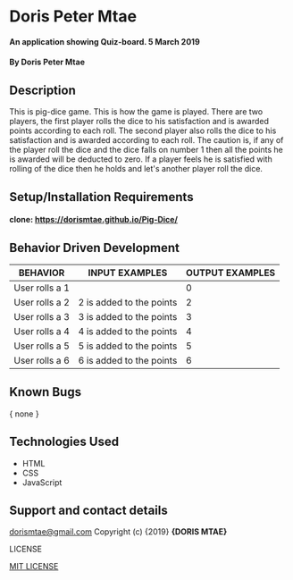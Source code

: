 # Doris Peter Mtae
#### An application showing Quiz-board. 5 March 2019
#### By Doris Peter Mtae
## Description
This is pig-dice game. This is how the game is played. There are two players, the first player rolls the dice to his satisfaction and is awarded points according to each roll. The second player also rolls the dice to his satisfaction and is awarded according to each roll. The caution is, if any of the player roll the dice and the dice falls on number 1 then all the points he is awarded will be deducted to zero. If a player feels  he is satisfied with rolling of the dice then he holds and let's another player roll the dice.
## Setup/Installation Requirements
#### clone: https://dorismtae.github.io/Pig-Dice/
## Behavior Driven Development
|  BEHAVIOR      | INPUT EXAMPLES            | OUTPUT EXAMPLES |  
|----------------|---------------------------|-----------------|
| User rolls a 1 |                           | 0               |  
| User rolls a 2 | 2 is added to the points  | 2               |   
| User rolls a 3 | 3 is added to the points  | 3               |   
| User rolls a 4 | 4 is added to the points  | 4               |   
| User rolls a 5 | 5 is added to the points  | 5               |   
| User rolls a 6 | 6 is added to the points  | 6               |   
## Known Bugs
{ none }
## Technologies Used
* HTML
* CSS
* JavaScript
## Support and contact details
 dorismtae@gmail.com
Copyright (c) {2019} **{DORIS MTAE}**

LICENSE

 [MIT LICENSE](LICENSE)
